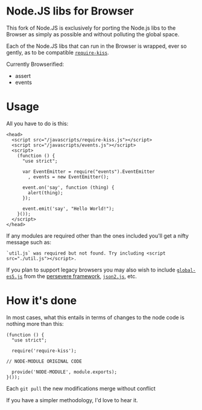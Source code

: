 Node.JS libs for Browser
====

This fork of Node.JS is exclusively for porting the Node.js libs
to the Browser as simply as possible and without polluting the global space.

Each of the Node.JS libs that can run in the Browser is wrapped, ever so gently,
as to be compatible [`require-kiss`](https://github.com/coolaj86/require-kiss-js).

Currently Browserified:

  * assert
  * events

Usage
====

All you have to do is this:

    <head>
      <script src="/javascripts/require-kiss.js"></script>
      <script src="/javascripts/events.js"></script>
      <script>
        (function () {
          "use strict";

          var EventEmitter = require("events").EventEmitter
            , events = new EventEmitter();

          event.on('say', function (thing) {
            alert(thing);
          });

          event.emit('say', "Hello World!");
        }());
      </script>
    </head>

If any modules are required other than the ones included you'll get a nifty message such as:

    `util.js` was required but not found. Try including <script src="./util.js"></script>.

If you plan to support legacy browsers you may also wish to include [`global-es5.js`](http://persevere-framework.googlecode.com/svn-history/r678/trunk/WEB-INF/narwhal/engines/default/lib/global-es5.js) from the [persevere framework](http://code.google.com/p/persevere-framework/), [`json2.js`](https://github.com/douglascrockford/JSON-js), etc.

How it's done
====

In most cases, what this entails in terms of changes to the node code is nothing more than this:

    (function () {
      "use strict";

      require('require-kiss');

    // NODE-MODULE ORIGINAL CODE

      provide('NODE-MODULE', module.exports);
    }());

Each `git pull` the new modifications merge without conflict
    
If you have a simpler methodology, I'd love to hear it.
